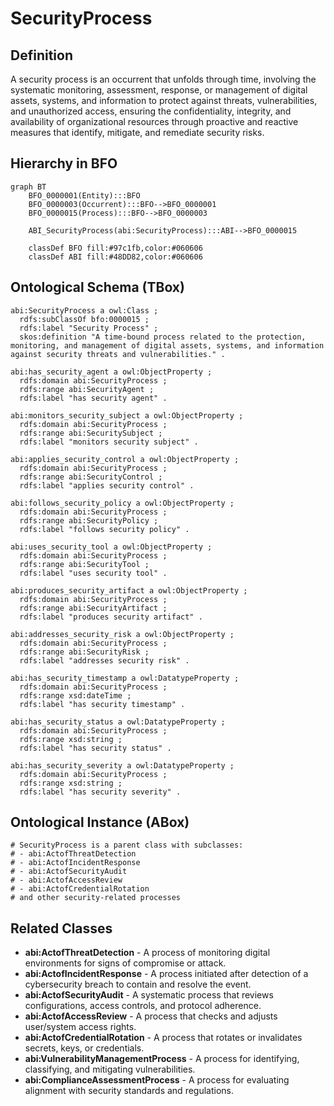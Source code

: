 # SecurityProcess

## Definition
A security process is an occurrent that unfolds through time, involving the systematic monitoring, assessment, response, or management of digital assets, systems, and information to protect against threats, vulnerabilities, and unauthorized access, ensuring the confidentiality, integrity, and availability of organizational resources through proactive and reactive measures that identify, mitigate, and remediate security risks.

## Hierarchy in BFO
```mermaid
graph BT
    BFO_0000001(Entity):::BFO
    BFO_0000003(Occurrent):::BFO-->BFO_0000001
    BFO_0000015(Process):::BFO-->BFO_0000003
    
    ABI_SecurityProcess(abi:SecurityProcess):::ABI-->BFO_0000015
    
    classDef BFO fill:#97c1fb,color:#060606
    classDef ABI fill:#48DD82,color:#060606
```

## Ontological Schema (TBox)
```turtle
abi:SecurityProcess a owl:Class ;
  rdfs:subClassOf bfo:0000015 ;
  rdfs:label "Security Process" ;
  skos:definition "A time-bound process related to the protection, monitoring, and management of digital assets, systems, and information against security threats and vulnerabilities." .

abi:has_security_agent a owl:ObjectProperty ;
  rdfs:domain abi:SecurityProcess ;
  rdfs:range abi:SecurityAgent ;
  rdfs:label "has security agent" .

abi:monitors_security_subject a owl:ObjectProperty ;
  rdfs:domain abi:SecurityProcess ;
  rdfs:range abi:SecuritySubject ;
  rdfs:label "monitors security subject" .

abi:applies_security_control a owl:ObjectProperty ;
  rdfs:domain abi:SecurityProcess ;
  rdfs:range abi:SecurityControl ;
  rdfs:label "applies security control" .

abi:follows_security_policy a owl:ObjectProperty ;
  rdfs:domain abi:SecurityProcess ;
  rdfs:range abi:SecurityPolicy ;
  rdfs:label "follows security policy" .

abi:uses_security_tool a owl:ObjectProperty ;
  rdfs:domain abi:SecurityProcess ;
  rdfs:range abi:SecurityTool ;
  rdfs:label "uses security tool" .

abi:produces_security_artifact a owl:ObjectProperty ;
  rdfs:domain abi:SecurityProcess ;
  rdfs:range abi:SecurityArtifact ;
  rdfs:label "produces security artifact" .

abi:addresses_security_risk a owl:ObjectProperty ;
  rdfs:domain abi:SecurityProcess ;
  rdfs:range abi:SecurityRisk ;
  rdfs:label "addresses security risk" .

abi:has_security_timestamp a owl:DatatypeProperty ;
  rdfs:domain abi:SecurityProcess ;
  rdfs:range xsd:dateTime ;
  rdfs:label "has security timestamp" .

abi:has_security_status a owl:DatatypeProperty ;
  rdfs:domain abi:SecurityProcess ;
  rdfs:range xsd:string ;
  rdfs:label "has security status" .

abi:has_security_severity a owl:DatatypeProperty ;
  rdfs:domain abi:SecurityProcess ;
  rdfs:range xsd:string ;
  rdfs:label "has security severity" .
```

## Ontological Instance (ABox)
```turtle
# SecurityProcess is a parent class with subclasses:
# - abi:ActofThreatDetection
# - abi:ActofIncidentResponse
# - abi:ActofSecurityAudit
# - abi:ActofAccessReview
# - abi:ActofCredentialRotation
# and other security-related processes
```

## Related Classes
- **abi:ActofThreatDetection** - A process of monitoring digital environments for signs of compromise or attack.
- **abi:ActofIncidentResponse** - A process initiated after detection of a cybersecurity breach to contain and resolve the event.
- **abi:ActofSecurityAudit** - A systematic process that reviews configurations, access controls, and protocol adherence.
- **abi:ActofAccessReview** - A process that checks and adjusts user/system access rights.
- **abi:ActofCredentialRotation** - A process that rotates or invalidates secrets, keys, or credentials.
- **abi:VulnerabilityManagementProcess** - A process for identifying, classifying, and mitigating vulnerabilities.
- **abi:ComplianceAssessmentProcess** - A process for evaluating alignment with security standards and regulations. 
